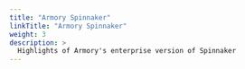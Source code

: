 ```yaml
---
title: "Armory Spinnaker"
linkTitle: "Armory Spinnaker"
weight: 3
description: >
  Highlights of Armory's enterprise version of Spinnaker
---
```

